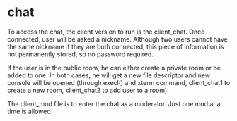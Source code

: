 # chat
To access the chat, the client version to run is the client_chat.
Once connected, user will be asked a nickname. Although two users cannot have the same nickname if they are both connected, this piece of information is not permanently stored, so no password required.

If the user is in the public room, he can either create a private room or be added to one.  In both cases, he will get a new file descriptor and new console will be opened (through execl() and xterm command, client_chat1 to create a new room, client_chat2 to add user to a room).

The client_mod file is to enter the chat as a moderator. Just one mod at a time is allowed.


